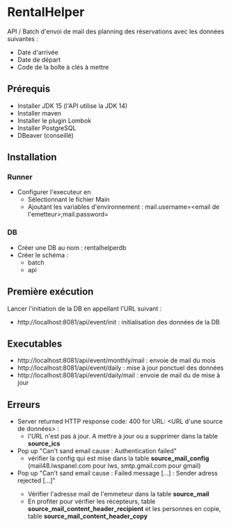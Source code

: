 # RentalHelper
API / Batch d'envoi de mail des planning des réservations avec les données suivantes :
- Date d'arrivée
- Date de départ
- Code de la boîte à clés à mettre

## Prérequis
- Installer JDK 15 (l'API utilise la JDK 14)
- Installer maven
- Installer le plugin Lombok
- Installer PostgreSQL
- DBeaver (conseillé)

## Installation
### Runner
- Configurer l'executeur en
  - Sélectionnant le fichier Main
  - Ajoutant les variables d'environnement : mail.username=<email de l'emetteur>;mail.password=<mot de passe de la boite mail>

### DB
- Créer une DB au nom : rentalhelperdb
- Créer le schéma : 
  - batch
  - api

## Première exécution
Lancer l'initiation de la DB en appellant l'URL suivant :
- http://localhost:8081/api/event/init : initialisation des données de la DB

## Executables
- http://localhost:8081/api/event/monthly/mail : envoie de mail du mois
- http://localhost:8081/api/event/daily : mise à jour ponctuel des données 
- http://localhost:8081/api/event/daily/mail : envoie de mail du de mise à jour

## Erreurs
- Server returned HTTP response code: 400 for URL: <URL d'une source de données> : 
  - l'URL n'est pas à jour. A mettre à jour ou a supprimer dans la table **source_ics**
- Pop up "Can't sand email cause : Authentication failed"
  - vérifier la config qui est mise dans la table **source_mail_config** (mail48.lwspanel.com pour lws, smtp.gmail.com pour gmail)
- Pop up "Can't sand email cause : Failed message [...] <adresse email> : Sender adress rejected [...]"
  - Vérifier l'adresse mail de l'emmeteur dans la table **source_mail**
  - En profiter pour vérifier les récepteurs, table **source_mail_content_header_recipient** et les personnes en copie, table **source_mail_content_header_copy**

